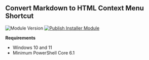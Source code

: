 ## Convert Markdown to HTML Context Menu Shortcut
![Module Version](https://img.shields.io/badge/version-0.0.2-teal)
[![Publish Installer Module](https://github.com/sangafabrice/convertto-html-shortcut/actions/workflows/publish-installer-module.yaml/badge.svg)](https://github.com/sangafabrice/convertto-html-shortcut/actions/workflows/publish-installer-module.yaml)

**Requirements**

- Windows 10 and 11
- Minimum PowerShell Core 6.1
